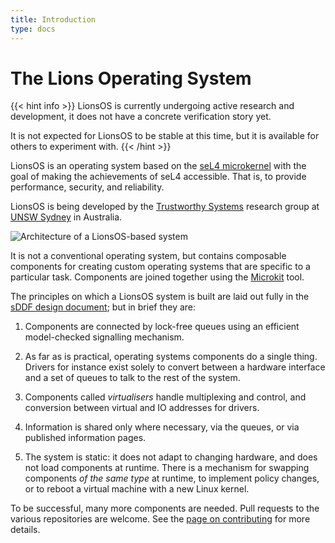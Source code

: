 ```yaml
---
title: Introduction
type: docs
---
```


# The Lions Operating System

{{< hint info >}}
LionsOS is currently undergoing active research and
development, it does not have a concrete verification story yet.

It is not expected for LionsOS to be stable at this time, but it
is available for others to experiment with.
{{< /hint >}}

LionsOS is an operating system based on the [seL4 microkernel](https://sel4.systems)
with the goal of making the achievements of seL4 accessible. That is,
to provide performance, security, and reliability.

LionsOS is being developed by the [Trustworthy Systems](https://trustworthy.systems) research
group at [UNSW Sydney](https://unsw.edu.au) in Australia.

<!-- TODO: add architecture picture -->
<img src="/lionsos_arch.svg" alt="Architecture of a LionsOS-based system" />

<!-- TODO: need more fundamentals explained -->

It is not a conventional operating system, but contains composable
components for creating custom operating systems that are specific to
a particular task.  Components are joined together using the
[Microkit](https://github.com/seL4/microkit) tool.

The principles on which a LionsOS system is built are laid out fully
in the [sDDF design document](https://trustworthy.systems/projects/drivers/sddf-design.pdf); but in brief they
are:
1. Components are connected by lock-free queues using an efficient
   model-checked signalling mechanism.

1. As far as is practical, operating systems components do a single
   thing. Drivers for instance exist solely to convert between a
   hardware interface and a set of queues to talk to the rest of the
   system.

1. Components called
   _virtualisers_ handle multiplexing and control, and conversion
   between virtual and IO addresses for drivers.

1. Information is shared only where necessary, via the queues, or via
   published information pages.

1. The system is static: it does not adapt to changing hardware, and
   does not load components at runtime.  There is a mechanism for
   swapping components _of the same type_ at runtime, to implement
   policy changes, or to reboot a virtual machine with a new Linux
   kernel.

To be successful, many more components are needed.  Pull requests to
the various repositories are welcome. See the
[page on contributing](/docs/contributing) for more details.
